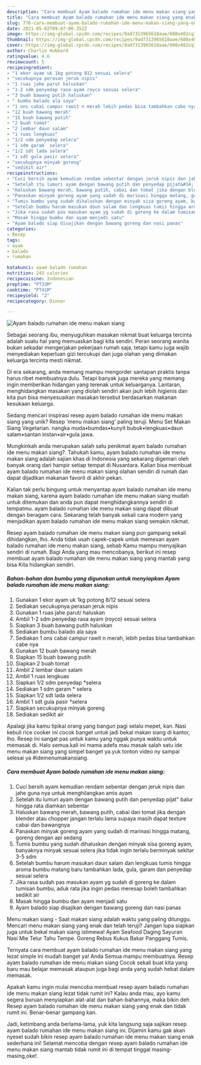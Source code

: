 ```yaml
---
description: "Cara membuat Ayam balado rumahan ide menu makan siang yang enak dan Mudah Dibuat"
title: "Cara membuat Ayam balado rumahan ide menu makan siang yang enak dan Mudah Dibuat"
slug: 776-cara-membuat-ayam-balado-rumahan-ide-menu-makan-siang-yang-enak-dan-mudah-dibuat
date: 2021-05-02T09:07:00.352Z
image: https://img-global.cpcdn.com/recipes/9ad7313965618aae/680x482cq70/ayam-balado-rumahan-ide-menu-makan-siang-foto-resep-utama.jpg
thumbnail: https://img-global.cpcdn.com/recipes/9ad7313965618aae/680x482cq70/ayam-balado-rumahan-ide-menu-makan-siang-foto-resep-utama.jpg
cover: https://img-global.cpcdn.com/recipes/9ad7313965618aae/680x482cq70/ayam-balado-rumahan-ide-menu-makan-siang-foto-resep-utama.jpg
author: Charlie Hubbard
ratingvalue: 4.6
reviewcount: 5
recipeingredient:
- "1 ekor ayam uk 1kg potong 812 sesuai selera"
- "secukupnya perasan jeruk nipis"
- "1 ruas jahe parut haluskan"
- "1-2 sdm penyedap rasa ayam royco sesuai selera"
- "3 buah bawang putih haluskan"
- " bumbu balado ala saya"
- "1 ons cabai campur rawit n merah lebih pedas bisa tambahkan cabe nya"
- "12 buah bawang merah"
- "15 buah bawang putih"
- "2 buah tomat"
- "2 lembar daun salam"
- "1 ruas lengkuas"
- "1/2 sdm penyedap selera"
- "1 sdm garam  selera"
- "1/2 sdt lada selera"
- "1 sdt gula pasir selera"
- "secukupnya minyak goreng"
- "sedikit air"
recipeinstructions:
- "Cuci bersih ayam kemudian rendam sebentar dengan jeruk nipis dan jahe guna nya untuk menghilangkan amis ayam"
- "Setelah itu lumuri ayam dengan bawang putih dan penyedap pijat&#34; balur hingga rata diamkan sebentar"
- "Haluskan bawang merah, bawang putih, cabai dan tomat jika dengan blender atau chopper jangan terlalu lama supaya masih dapat texture cabai dan bawangnya"
- "Panaskan minyak goreng ayam yang sudah di marinasi hingga matang, goreng dengan api sedang"
- "Tumis bumbu yang sudah dihaluskan dengan minyak sisa goreng ayam, banyaknya minyak sesuai selera jika tidak ingin terlalu berminyak sekitar 3-5 sdm"
- "Setelah bumbu harum masukan daun salam dan lengkuas tumis hingga aroma bumbu matang baru tambahkan lada, gula, garam dan penyedap sesuai selera"
- "Jika rasa sudah pas masukan ayam yg sudah di goreng ke dalam tumisan bumbu, aduk rata jika ingin pedas meresap boleh tambahkan sedikit air"
- "Masak hingga bumbu dan ayam menjadi satu"
- "Ayam balado siap disajikan dengan bawang goreng dan nasi panas"
categories:
- Resep
tags:
- ayam
- balado
- rumahan

katakunci: ayam balado rumahan 
nutrition: 243 calories
recipecuisine: Indonesian
preptime: "PT33M"
cooktime: "PT41M"
recipeyield: "2"
recipecategory: Dinner

---
```



![Ayam balado rumahan ide menu makan siang](https://img-global.cpcdn.com/recipes/9ad7313965618aae/680x482cq70/ayam-balado-rumahan-ide-menu-makan-siang-foto-resep-utama.jpg)

Sebagai seorang ibu, menyuguhkan masakan nikmat buat keluarga tercinta adalah suatu hal yang memuaskan bagi kita sendiri. Peran seorang  wanita bukan sekadar mengerjakan pekerjaan rumah saja, tetapi kamu juga wajib menyediakan keperluan gizi tercukupi dan juga olahan yang dimakan keluarga tercinta mesti nikmat.

Di era  sekarang, anda memang mampu mengorder santapan praktis tanpa harus ribet membuatnya dulu. Tetapi banyak juga mereka yang memang ingin memberikan hidangan yang terenak untuk keluarganya. Lantaran, menghidangkan masakan yang diolah sendiri akan jauh lebih higienis dan kita pun bisa menyesuaikan masakan tersebut berdasarkan makanan kesukaan keluarga. 

Sedang mencari inspirasi resep ayam balado rumahan ide menu makan siang yang unik? Resep &#39;menu makan siang&#39; paling teruji. Menu Set Makan Siang Vegetarian. nangka muda•bumdas•kunyit bubuk•lengkuas•daun salam•santan instan•air•gula jawa.

Mungkinkah anda merupakan salah satu penikmat ayam balado rumahan ide menu makan siang?. Tahukah kamu, ayam balado rumahan ide menu makan siang adalah sajian khas di Indonesia yang sekarang digemari oleh banyak orang dari hampir setiap tempat di Nusantara. Kalian bisa membuat ayam balado rumahan ide menu makan siang olahan sendiri di rumah dan dapat dijadikan makanan favorit di akhir pekan.

Kalian tak perlu bingung untuk menyantap ayam balado rumahan ide menu makan siang, karena ayam balado rumahan ide menu makan siang mudah untuk ditemukan dan anda pun dapat menghidangkannya sendiri di tempatmu. ayam balado rumahan ide menu makan siang dapat dibuat dengan beragam cara. Sekarang telah banyak sekali cara modern yang menjadikan ayam balado rumahan ide menu makan siang semakin nikmat.

Resep ayam balado rumahan ide menu makan siang pun gampang sekali dihidangkan, lho. Anda tidak usah capek-capek untuk memesan ayam balado rumahan ide menu makan siang, sebab Kamu mampu menyajikan sendiri di rumah. Bagi Anda yang mau mencobanya, berikut ini resep membuat ayam balado rumahan ide menu makan siang yang mantab yang bisa Kita hidangkan sendiri.

<!--inarticleads1-->

##### Bahan-bahan dan bumbu yang digunakan untuk menyiapkan Ayam balado rumahan ide menu makan siang:

1. Gunakan 1 ekor ayam uk 1kg potong 8/12 sesuai selera
1. Sediakan secukupnya perasan jeruk nipis
1. Gunakan 1 ruas jahe parut/ haluskan
1. Ambil 1-2 sdm penyedap rasa ayam (royco) sesuai selera
1. Siapkan 3 buah bawang putih haluskan
1. Sediakan  bumbu balado ala saya
1. Sediakan 1 ons cabai campur rawit n merah, lebih pedas bisa tambahkan cabe nya
1. Gunakan 12 buah bawang merah
1. Siapkan 15 buah bawang putih
1. Siapkan 2 buah tomat
1. Ambil 2 lembar daun salam
1. Ambil 1 ruas lengkuas
1. Siapkan 1/2 sdm penyedap *selera
1. Sediakan 1 sdm garam * selera
1. Siapkan 1/2 sdt lada selera
1. Ambil 1 sdt gula pasir *selera
1. Siapkan secukupnya minyak goreng
1. Sediakan sedikit air


Apalagi jika kamu tipikal orang yang bangun pagi selalu mepet, kan. Nasi kebuli rice cooker ini cocok banget untuk jadi bekal makan siang di kantor, lho. Resep ini sangat pas untuk kamu yang nggak punya waktu untuk memasak di. Halo semua.kali ini mama adefa mau masak salah satu ide menu makan siang yang simpel banget ya.yuk tonton video ny sampai selesai ya #idemenumakansiang. 

<!--inarticleads2-->

##### Cara membuat Ayam balado rumahan ide menu makan siang:

1. Cuci bersih ayam kemudian rendam sebentar dengan jeruk nipis dan jahe guna nya untuk menghilangkan amis ayam
1. Setelah itu lumuri ayam dengan bawang putih dan penyedap pijat&#34; balur hingga rata diamkan sebentar
1. Haluskan bawang merah, bawang putih, cabai dan tomat jika dengan blender atau chopper jangan terlalu lama supaya masih dapat texture cabai dan bawangnya
1. Panaskan minyak goreng ayam yang sudah di marinasi hingga matang, goreng dengan api sedang
1. Tumis bumbu yang sudah dihaluskan dengan minyak sisa goreng ayam, banyaknya minyak sesuai selera jika tidak ingin terlalu berminyak sekitar 3-5 sdm
1. Setelah bumbu harum masukan daun salam dan lengkuas tumis hingga aroma bumbu matang baru tambahkan lada, gula, garam dan penyedap sesuai selera
1. Jika rasa sudah pas masukan ayam yg sudah di goreng ke dalam tumisan bumbu, aduk rata jika ingin pedas meresap boleh tambahkan sedikit air
1. Masak hingga bumbu dan ayam menjadi satu
1. Ayam balado siap disajikan dengan bawang goreng dan nasi panas


Menu makan siang - Saat makan siang adalah waktu yang paling ditunggu. Mencari menu makan siang yang enak dan telah teruji? Jangan lupa siapkan juga untuk bekal makan siang istimewa! Ayam Seafood Daging Sayuran Nasi Mie Telur Tahu Tempe. Goreng Rebus Kukus Bakar Panggang Tumis. 

Ternyata cara membuat ayam balado rumahan ide menu makan siang yang lezat simple ini mudah banget ya! Anda Semua mampu membuatnya. Resep ayam balado rumahan ide menu makan siang Cocok sekali buat kita yang baru mau belajar memasak ataupun juga bagi anda yang sudah hebat dalam memasak.

Apakah kamu ingin mulai mencoba membuat resep ayam balado rumahan ide menu makan siang lezat tidak rumit ini? Kalau anda mau, ayo kamu segera buruan menyiapkan alat-alat dan bahan-bahannya, maka bikin deh Resep ayam balado rumahan ide menu makan siang yang enak dan tidak rumit ini. Benar-benar gampang kan. 

Jadi, ketimbang anda berlama-lama, yuk kita langsung saja sajikan resep ayam balado rumahan ide menu makan siang ini. Dijamin kamu gak akan nyesel sudah bikin resep ayam balado rumahan ide menu makan siang enak sederhana ini! Selamat mencoba dengan resep ayam balado rumahan ide menu makan siang mantab tidak rumit ini di tempat tinggal masing-masing,oke!.

